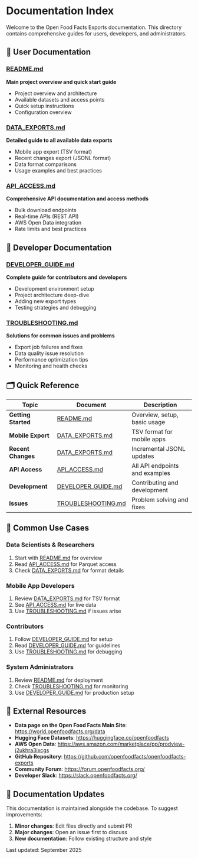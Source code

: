 # Documentation Index

Welcome to the Open Food Facts Exports documentation. This directory contains comprehensive guides for users, developers, and administrators.

## 📖 User Documentation

### [README.md](../README.md)
**Main project overview and quick start guide**
- Project overview and architecture
- Available datasets and access points  
- Quick setup instructions
- Configuration overview

### [DATA_EXPORTS.md](DATA_EXPORTS.md) 
**Detailed guide to all available data exports**
- Mobile app export (TSV format)
- Recent changes export (JSONL format)
- Data format comparisons
- Usage examples and best practices

### [API_ACCESS.md](API_ACCESS.md)
**Comprehensive API documentation and access methods**
- Bulk download endpoints
- Real-time APIs (REST API)
- AWS Open Data integration
- Rate limits and best practices

## 🔧 Developer Documentation

### [DEVELOPER_GUIDE.md](DEVELOPER_GUIDE.md)
**Complete guide for contributors and developers**
- Development environment setup
- Project architecture deep-dive
- Adding new export types
- Testing strategies and debugging

### [TROUBLESHOOTING.md](TROUBLESHOOTING.md)
**Solutions for common issues and problems**
- Export job failures and fixes
- Data quality issue resolution  
- Performance optimization tips
- Monitoring and health checks

## 🗂️ Quick Reference

| Topic | Document | Description |
|-------|----------|-------------|
| **Getting Started** | [README.md](../README.md) | Overview, setup, basic usage |
| **Mobile Export** | [DATA_EXPORTS.md](DATA_EXPORTS.md#mobile-app-export) | TSV format for mobile apps |
| **Recent Changes** | [DATA_EXPORTS.md](DATA_EXPORTS.md#recent-changes-export) | Incremental JSONL updates |
| **API Access** | [API_ACCESS.md](API_ACCESS.md) | All API endpoints and examples |
| **Development** | [DEVELOPER_GUIDE.md](DEVELOPER_GUIDE.md) | Contributing and development |
| **Issues** | [TROUBLESHOOTING.md](TROUBLESHOOTING.md) | Problem solving and fixes |

## 🚀 Common Use Cases

### Data Scientists & Researchers
1. Start with [README.md](../README.md) for overview
2. Read [API_ACCESS.md](API_ACCESS.md#bulk-data-downloads) for Parquet access
3. Check [DATA_EXPORTS.md](DATA_EXPORTS.md) for format details

### Mobile App Developers  
1. Review [DATA_EXPORTS.md](DATA_EXPORTS.md#mobile-app-export) for TSV format
2. See [API_ACCESS.md](API_ACCESS.md#real-time-apis) for live data
3. Use [TROUBLESHOOTING.md](TROUBLESHOOTING.md) if issues arise

### Contributors
1. Follow [DEVELOPER_GUIDE.md](DEVELOPER_GUIDE.md#development-environment-setup) for setup
2. Read [DEVELOPER_GUIDE.md](DEVELOPER_GUIDE.md#contributing-guidelines) for guidelines  
3. Use [TROUBLESHOOTING.md](TROUBLESHOOTING.md) for debugging

### System Administrators
1. Review [README.md](../README.md#configuration) for deployment
2. Check [TROUBLESHOOTING.md](TROUBLESHOOTING.md#monitoring--alerts) for monitoring
3. Use [DEVELOPER_GUIDE.md](DEVELOPER_GUIDE.md#deployment) for production setup

## 🔗 External Resources

- **Data page on the Open Food Facts Main Site**: https://world.openfoodfacts.org/data
- **Hugging Face Datasets**: https://huggingface.co/openfoodfacts  
- **AWS Open Data**: https://aws.amazon.com/marketplace/pp/prodview-j2ukhra3ixcgs
- **GitHub Repository**: https://github.com/openfoodfacts/openfoodfacts-exports
- **Community Forum**: https://forum.openfoodfacts.org/
- **Developer Slack**: https://slack.openfoodfacts.org/

## 📝 Documentation Updates

This documentation is maintained alongside the codebase. To suggest improvements:

1. **Minor changes**: Edit files directly and submit PR
2. **Major changes**: Open an issue first to discuss
3. **New documentation**: Follow existing structure and style

Last updated: September 2025
